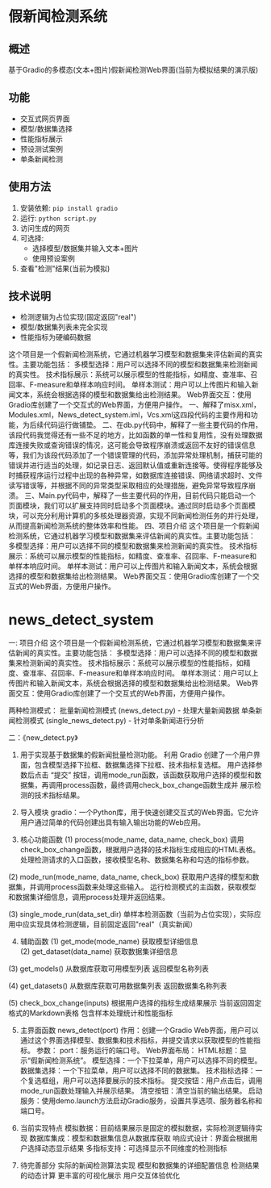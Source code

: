 # 假新闻检测系统        <!-- by 韦玉雪 -->

## 概述
基于Gradio的多模态(文本+图片)假新闻检测Web界面(当前为模拟结果的演示版)

## 功能
- 交互式网页界面
- 模型/数据集选择
- 性能指标展示
- 预设测试案例
- 单条新闻检测

## 使用方法
1. 安装依赖: `pip install gradio`
2. 运行: `python script.py`
3. 访问生成的网页
4. 可选择:
   - 选择模型/数据集并输入文本+图片
   - 使用预设案例
5. 查看"检测"结果(当前为模拟)

## 技术说明
- 检测逻辑为占位实现(固定返回"real")
- 模型/数据集列表未完全实现
- 性能指标为硬编码数据            <!-- by 韦玉雪 -->


 <!-- by 刘巧来 -->
这个项目是一个假新闻检测系统，它通过机器学习模型和数据集来评估新闻的真实性。主要功能包括：
多模型选择：用户可以选择不同的模型和数据集来检测新闻的真实性。
技术指标展示：系统可以展示模型的性能指标，如精度、查准率、召回率、F-measure和单样本响应时间。
单样本测试：用户可以上传图片和输入新闻文本，系统会根据选择的模型和数据集给出检测结果。
Web界面交互：使用Gradio库创建了一个交互式的Web界面，方便用户操作。
一、解释了misx.xml，Modules.xml，News_detect_system.iml，Vcs.xml这四段代码的主要作用和功能，为后续代码运行做铺垫。
二、在db.py代码中，解释了一些主要代码的作用，该段代码我觉得还有一些不足的地方，比如函数的单一性和复用性，没有处理数据库连接失败或查询错误的情况，这可能会导致程序崩溃或返回不友好的错误信息等，我们为该段代码添加了一个错误管理的代码，添加异常处理机制，捕获可能的错误并进行适当的处理，如记录日志、返回默认值或重新连接等。使得程序能够及时捕获程序运行过程中出现的各种异常，如数据库连接错误、网络请求超时、文件读写错误等，并根据不同的异常类型采取相应的处理措施，避免异常导致程序崩溃。
三、Main.py代码中，解释了一些主要代码的作用，目前代码只能启动一个页面模块，我们可以扩展支持同时启动多个页面模块。通过同时启动多个页面模块，可以充分利用计算机的多核处理器资源，实现不同新闻检测任务的并行处理，从而提高新闻检测系统的整体效率和性能。
四、项目介绍
这个项目是一个假新闻检测系统，它通过机器学习模型和数据集来评估新闻的真实性。主要功能包括：
多模型选择：用户可以选择不同的模型和数据集来检测新闻的真实性。
技术指标展示：系统可以展示模型的性能指标，如精度、查准率、召回率、F-measure和单样本响应时间。
单样本测试：用户可以上传图片和输入新闻文本，系统会根据选择的模型和数据集给出检测结果。
Web界面交互：使用Gradio库创建了一个交互式的Web界面，方便用户操作。 <!-- by 刘巧来 -->







<!-- by 黄明娟 -->
# news_detect_system
一: 项目介绍
这个项目是一个假新闻检测系统，它通过机器学习模型和数据集来评估新闻的真实性。主要功能包括：
多模型选择：用户可以选择不同的模型和数据集来检测新闻的真实性。
技术指标展示：系统可以展示模型的性能指标，如精度、查准率、召回率、F-measure和单样本响应时间。
单样本测试：用户可以上传图片和输入新闻文本，系统会根据选择的模型和数据集给出检测结果。
Web界面交互：使用Gradio库创建了一个交互式的Web界面，方便用户操作。

两种检测模式：
批量新闻检测模式 (news_detect.py) - 处理大量新闻数据
单条新闻检测模式 (single_news_detect.py) - 针对单条新闻进行分析        



二：《new_detect.py》
1. 用于实现基于数据集的假新闻批量检测功能。
利用 Gradio 创建了一个用户界面，包含模型选择下拉框、数据集选择下拉框、技术指标复选框。
用户选择参数后点击 “提交” 按钮，调用mode_run函数，该函数获取用户选择的模型和数据集，再调用process函数，最终调用check_box_change函数生成并
展示检测的技术指标结果。                                           

2. 导入模块
gradio：一个Python库，用于快速创建交互式的Web界面。它允许用户通过简单的代码创建出具有输入输出功能的Web应用。      

3. 核心功能函数
(1) process(mode_name, data_name, check_box)
调用check_box_change函数，根据用户选择的技术指标生成相应的HTML表格。
处理检测请求的入口函数，接收模型名称、数据集名称和勾选的指标参数。              

(2) mode_run(mode_name, data_name, check_box)
获取用户选择的模型和数据集，并调用process函数来处理这些输入。
运行检测模式的主函数，获取模型和数据集详细信息，调用process处理并返回结果。         

(3) single_mode_run(data_set_dir)
单样本检测函数（当前为占位实现），实际应用中应实现具体检测逻辑，目前固定返回"real"（真实新闻）       

4. 辅助函数
(1) get_mode(mode_name)
获取模型详细信息                    
(2) get_dataset(data_name)
获取数据集详细信息                 

(3) get_models()
从数据库获取可用模型列表
返回模型名称列表                   

(4) get_datasets()
从数据库获取可用数据集列表
返回数据集名称列表                  

(5) check_box_change(inputs)
根据用户选择的指标生成结果展示
当前返回固定格式的Markdown表格
包含样本处理统计和性能指标         

5. 主界面函数 news_detect(port)
作用：创建一个Gradio Web界面，用户可以通过这个界面选择模型、数据集和技术指标，并提交请求以获取模型的性能指标。
参数：
port：服务运行的端口号。
Web界面布局：
HTML标题：显示“假新闻检测系统”。
模型选择：一个下拉菜单，用户可以选择不同的模型。
数据集选择：一个下拉菜单，用户可以选择不同的数据集。
技术指标选择：一个复选框组，用户可以选择要展示的技术指标。
提交按钮：用户点击后，调用mode_run函数处理输入并展示结果。
清空按钮：清空当前的输出结果。
启动服务：使用demo.launch方法启动Gradio服务，设置共享选项、服务器名称和端口号。           

6. 当前实现特点
模拟数据：目前结果展示是固定的模拟数据，实际检测逻辑待实现
数据库集成：模型和数据集信息从数据库获取
响应式设计：界面会根据用户选择动态显示结果
多指标支持：可选择显示不同维度的检测指标                    

7. 待完善部分
实际的新闻检测算法实现
模型和数据集的详细配置信息
检测结果的动态计算
更丰富的可视化展示
用户交互体验优化                
<!-- by 黄明娟 -->